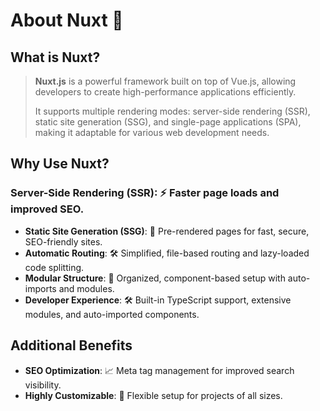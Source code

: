 # About Nuxt 🚀

## What is Nuxt?

> **Nuxt.js** is a powerful framework built on top of Vue.js, allowing developers to create high-performance applications efficiently. 
> 
> It supports multiple rendering modes: server-side rendering (SSR), static site generation (SSG), and single-page applications (SPA), making it adaptable for various web development needs.

## Why Use Nuxt?

### **Server-Side Rendering (SSR)**: ⚡ Faster page loads and improved SEO.
- **Static Site Generation (SSG)**: 📄 Pre-rendered pages for fast, secure, SEO-friendly sites.
- **Automatic Routing**: 🛠️ Simplified, file-based routing and lazy-loaded code splitting.
- **Modular Structure**: 🧩 Organized, component-based setup with auto-imports and modules.
- **Developer Experience**: 🛠 Built-in TypeScript support, extensive modules, and auto-imported components.

## Additional Benefits

- **SEO Optimization**: 📈 Meta tag management for improved search visibility.
- **Highly Customizable**: 🔧 Flexible setup for projects of all sizes.
